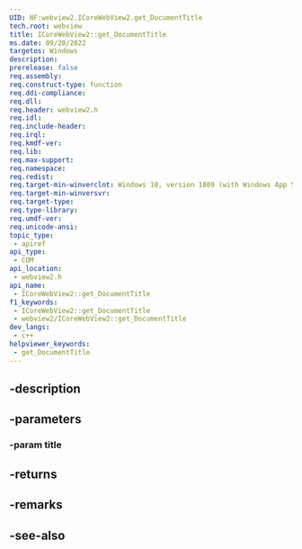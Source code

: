 ```yaml
---
UID: NF:webview2.ICoreWebView2.get_DocumentTitle
tech.root: webview
title: ICoreWebView2::get_DocumentTitle
ms.date: 09/20/2022
targetos: Windows
description: 
prerelease: false
req.assembly: 
req.construct-type: function
req.ddi-compliance: 
req.dll: 
req.header: webview2.h
req.idl: 
req.include-header: 
req.irql: 
req.kmdf-ver: 
req.lib: 
req.max-support: 
req.namespace: 
req.redist: 
req.target-min-winverclnt: Windows 10, version 1809 (with Windows App SDK 1.1 or later)
req.target-min-winversvr: 
req.target-type: 
req.type-library: 
req.umdf-ver: 
req.unicode-ansi: 
topic_type:
 - apiref
api_type:
 - COM
api_location:
 - webview2.h
api_name:
 - ICoreWebView2::get_DocumentTitle
f1_keywords:
 - ICoreWebView2::get_DocumentTitle
 - webview2/ICoreWebView2::get_DocumentTitle
dev_langs:
 - c++
helpviewer_keywords:
 - get_DocumentTitle
---
```


## -description

## -parameters

### -param title

## -returns

## -remarks

## -see-also

